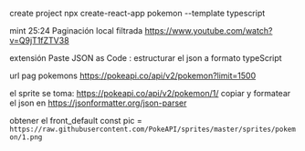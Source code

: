 create project
npx create-react-app pokemon --template typescript

mint 25:24
Paginación local filtrada
https://www.youtube.com/watch?v=Q9jT1fZTV38

extensión 
Paste JSON as Code : estructurar el json a formato typeScript

url pag pokemons
https://pokeapi.co/api/v2/pokemon?limit=1500


el sprite se toma:
https://pokeapi.co/api/v2/pokemon/1/
copiar y formatear el json en
https://jsonformatter.org/json-parser

obtener el front_default
const pic = `https://raw.githubusercontent.com/PokeAPI/sprites/master/sprites/pokemon/1.png`
